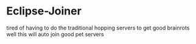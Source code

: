 # Eclipse-Joiner
tired of having to do the traditional hopping servers to get good brainrots well this will auto join good pet servers
